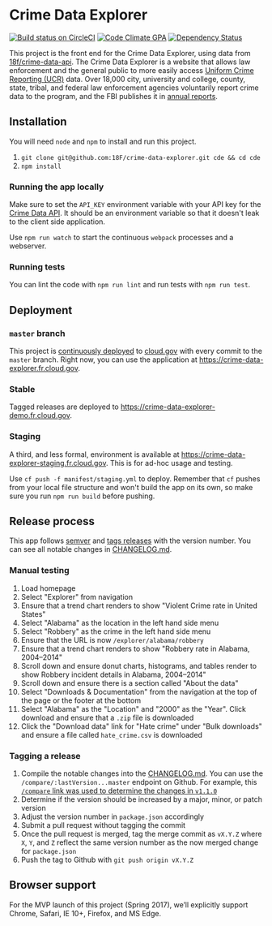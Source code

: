 # Crime Data Explorer

[![Build status on CircleCI](https://circleci.com/gh/18F/crime-data-explorer/tree/master.svg?style=svg)](https://circleci.com/gh/18F/crime-data-explorer/tree/master) [![Code Climate GPA](https://codeclimate.com/github/18F/crime-data-explorer/badges/gpa.svg)](https://codeclimate.com/github/18F/crime-data-explorer) [![Dependency Status](https://gemnasium.com/badges/github.com/18F/crime-data-explorer.svg)](https://gemnasium.com/github.com/18F/crime-data-explorer)

This project is the front end for the Crime Data Explorer, using data from [18f/crime-data-api](https://github.com/18f/crime-data-api). The Crime Data Explorer is a website that allows law enforcement and the general public to more easily access [Uniform Crime Reporting (UCR)](https://ucr.fbi.gov/) data. Over 18,000 city, university and college, county, state, tribal, and federal law enforcement agencies voluntarily report crime data to the program, and the FBI publishes it in [annual reports](https://ucr.fbi.gov/ucr-publications).

## Installation

You will need `node` and `npm` to install and run this project.

1. `git clone git@github.com:18F/crime-data-explorer.git cde && cd cde`
2. `npm install`

### Running the app locally

Make sure to set the `API_KEY` environment variable with your API key for the [Crime Data API](//github.com/18f/crime-data-api). It should be an environment variable so that it doesn't leak to the client side application.

Use `npm run watch` to start the continuous `webpack` processes and a webserver.

### Running tests

You can lint the code with `npm run lint` and run tests with `npm run test`.

## Deployment

### `master` branch

This project is [continuously deployed](circle.yml) to [cloud.gov](https://cloud.gov) with every commit to the `master` branch. Right now, you can use the application at https://crime-data-explorer.fr.cloud.gov.

### Stable

Tagged releases are deployed to https://crime-data-explorer-demo.fr.cloud.gov.

### Staging

A third, and less formal, environment is available at https://crime-data-explorer-staging.fr.cloud.gov. This is for ad-hoc usage and testing.

Use `cf push -f manifest/staging.yml` to deploy. Remember that `cf` pushes from your local file structure and won't build the app on its own, so make sure you run `npm run build` before pushing.

## Release process

This app follows [semver](http://semver.org/) and [tags releases](https://github.com/18F/crime-data-explorer/releases) with the version number. You can see all notable changes in [CHANGELOG.md](changelog.md).

### Manual testing

1. Load homepage
2. Select "Explorer" from navigation
3. Ensure that a trend chart renders to show "Violent Crime rate in United States"
4. Select "Alabama" as the location in the left hand side menu
5. Select "Robbery" as the crime in the left hand side menu
6. Ensure that the URL is now `/explorer/alabama/robbery`
7. Ensure that a trend chart renders to show "Robbery rate in Alabama, 2004–2014"
8. Scroll down and ensure donut charts, histograms, and tables render to show Robbery incident details in Alabama, 2004–2014"
9. Scroll down and ensure there is a section called "About the data"
10. Select "Downloads & Documentation" from the navigation at the top of the page or the footer at the bottom
11. Select "Alabama" as the "Location" and "2000" as the "Year". Click download and ensure that a `.zip` file is downloaded
12. Click the "Download data" link for "Hate crime" under "Bulk downloads" and ensure a file called `hate_crime.csv` is downloaded

### Tagging a release

1. Compile the notable changes into the [CHANGELOG.md](changelog.md). You can use the `/compare/:lastVersion...master` endpoint on Github. For example, this [`/compare` link was used to determine the changes in `v1.1.0`](https://github.com/18F/crime-data-explorer/compare/v1.0.0...33edf933009664a74e2601aa369f4bb6a67394c5)
2. Determine if the version should be increased by a major, minor, or patch version
3. Adjust the version number in `package.json` accordingly
4. Submit a pull request without tagging the commit
5. Once the pull request is merged, tag the merge commit as `vX.Y.Z` where `X`, `Y`, and `Z` reflect the same version number as the now merged change for `package.json`
6. Push the tag to Github with `git push origin vX.Y.Z`

## Browser support

For the MVP launch of this project (Spring 2017), we’ll explicitly support Chrome, Safari, IE 10+, Firefox, and MS Edge.
